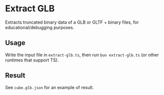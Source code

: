 # Extract GLB

Extracts truncated binary data of a GLB or GLTF + binary files, for educational/debugging purposes.

## Usage

Write the input file in `extract-glb.ts`, then run `bun extract-glb.ts` (or other runtimes that support TS).

## Result

See `cube.glb.json` for an example of result.